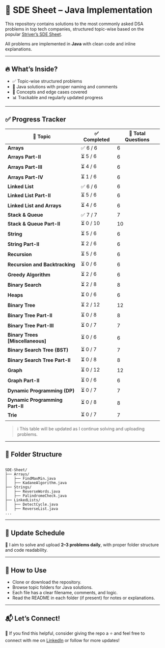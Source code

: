 # 🚀 SDE Sheet – Java Implementation

This repository contains solutions to the most commonly asked DSA problems in top tech companies, structured topic-wise based on the popular [Striver’s SDE Sheet](https://takeuforward.org/interviews/strivers-sde-sheet-top-coding-interview-problems/).

All problems are implemented in **Java** with clean code and inline explanations.

---

## 🔥 What’s Inside?
- ✅ Topic-wise structured problems
- 📌 Java solutions with proper naming and comments
- 🧠 Concepts and edge cases covered
- 📊 Trackable and regularly updated progress

---

## ✅ Progress Tracker

| 📁 Topic                            | ✅ Completed | 📌 Total Questions |
|-------------------------------------|--------------|---------------------|
| **Arrays**                          | ✅ 6 / 6      | 6                   |
| **Arrays Part-II**                  | ⏳ 5 / 6      | 6                   |
| **Arrays Part-III**                 | ⏳ 4 / 6      | 6                   |
| **Arrays Part-IV**                  | ⏳ 1 / 6      | 6                   |
| **Linked List**                     | ✅ 6 / 6      | 6                   |
| **Linked List Part-II**             | ⏳ 5 / 6      | 6                   |
| **Linked List and Arrays**          | ⏳ 4 / 6      | 6                   |
| **Stack & Queue**                   | ✅ 7 / 7      | 7                   |
| **Stack & Queue Part-II**           | ⏳ 0 / 10     | 10                  |
| **String**                          | ⏳ 5 / 6      | 6                   |
| **String Part-II**                  | ⏳ 2 / 6      | 6                   |
| **Recursion**                       | ⏳ 5 / 6      | 6                   |
| **Recursion and Backtracking**      | ⏳ 0 / 6      | 6                   |
| **Greedy Algorithm**                | ⏳ 2 / 6      | 6                   |
| **Binary Search**                   | ⏳ 2 / 8      | 8                   |
| **Heaps**                           | ⏳ 0 / 6      | 6                   |
| **Binary Tree**                     | ⏳ 2 / 12     | 12                  |
| **Binary Tree Part-II**             | ⏳ 0 / 8      | 8                   |
| **Binary Tree Part-III**            | ⏳ 0 / 7      | 7                   |
| **Binary Trees [Miscellaneous]**    | ⏳ 0 / 6      | 6                   |
| **Binary Search Tree (BST)**        | ⏳ 0 / 7      | 7                   |
| **Binary Search Tree Part-II**      | ⏳ 0 / 8      | 8                   |
| **Graph**                           | ⏳ 0 / 12     | 12                  |
| **Graph Part-II**                   | ⏳ 0 / 6      | 6                   |
| **Dynamic Programming (DP)**        | ⏳ 0 / 7      | 7                   |
| **Dynamic Programming Part-II**     | ⏳ 0 / 8      | 8                   |
| **Trie**                            | ⏳ 0 / 7      | 7                   |


> ℹ️ This table will be updated as I continue solving and uploading problems.

---

## 🧭 Folder Structure

```

SDE-Sheet/
├── Arrays/
│   ├── FindMaxMin.java
│   ├── KadaneAlgorithm.java
├── Strings/
│   ├── ReverseWords.java
│   ├── PalindromeCheck.java
├── LinkedLists/
│   ├── DetectCycle.java
│   ├── ReverseList.java
...

```

---

## 📅 Update Schedule
📌 I aim to solve and upload **2–3 problems daily**, with proper folder structure and code readability.

---

## 🙌 How to Use
- Clone or download the repository.
- Browse topic folders for Java solutions.
- Each file has a clear filename, comments, and logic.
- Read the README in each folder (if present) for notes or explanations.

---

## 📬 Let’s Connect!
📌 If you find this helpful, consider giving the repo a ⭐ and feel free to connect with me on [LinkedIn](https://www.linkedin.com/in/shridhi-gupta-3826s) or follow for more updates!

